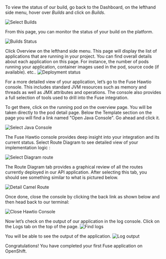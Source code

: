 To view the status of our build, go back to the Dashboard, on the lefthand side menu, hover over *Builds* and click on *Builds*. 

![Select Builds](../../assets/intro-openshift/fuse-hello-world/03-build-menu.png)

From this page, you can monitor the status of your build on the platform.

![Builds Status](../../assets/intro-openshift/fuse-hello-world/03-build-status.png)


Click Overview on the lefthand side menu. This page will display the list of applications that are running in your project. You can find overall details about each application on this page. For instance, the number of pods running your application, container images used in the pod, source code (if available). etc.. 
![Deployment status](../../assets/intro-openshift/fuse-hello-world/03-application-overview.png)

For a more detailed view of your application, let’s go to the Fuse Hawtio console. This includes standard JVM resources such as memory and threads as well as JMX attributes and operations. The console also provides a full selection of tools used to drill into the Fuse integration.

To get there, click on the running pod  on the overview page. You will be taken directly to the pod detail page. Below the Template section on the page you will find a link named "Open Java Console". Go ahead and click it.

![Select Java Console](../../assets/intro-openshift/fuse-hello-world/03-select-java-console.png)

The Fuse Hawtio console  provides deep  insight into your integration  and its current status. Select Route Diagram to see detailed view of your implementation logic :

![Select Diagram route](../../assets/intro-openshift/fuse-hello-world/03-select-diagram-route.png)

The Route Diagram tab provides a graphical review of all the routes currently deployed in our API application. After selecting this tab, you should see something similar to what is pictured below.

![Detail Camel Route](../../assets/intro-openshift/fuse-hello-world/03-detail-camel-route.png)

Once done, close the console by clicking the back link as shown below and then head back to our terminal:

![Close Hawtio Console](../../assets/intro-openshift/fuse-hello-world/03-hawtio-back-link.png)

Now let’s check on the output of our application in the log console. Click on the Logs tab on the top of the page. 
![Find logs](../../assets/intro-openshift/fuse-hello-world/03-find-log.png)

You will be able to see the output of the application. 
![Log output](../../assets/intro-openshift/fuse-hello-world/03-log-output.png)

Congratulations! You have completed your first Fuse application on OpenShift.


